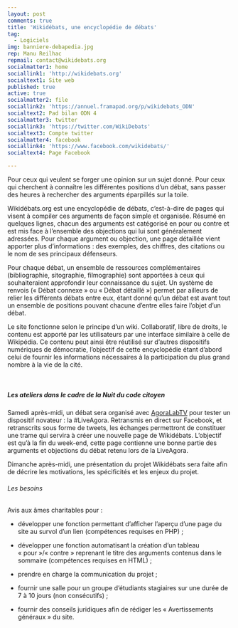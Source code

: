 ```yaml
---
layout: post
comments: true
title: 'Wikidébats, une encyclopédie de débats'
tag:
  - Logiciels
img: banniere-debapedia.jpg
rep: Manu Reilhac
repmail: contact@wikidebats.org
socialmatter1: home
sociallink1: 'http://wikidebats.org'
socialtext1: Site web
published: true
active: true
socialmatter2: file
sociallink2: 'https://annuel.framapad.org/p/wikidebats_ODN'
socialtext2: Pad bilan ODN 4
socialmatter3: twitter
sociallink3: 'https://twitter.com/WikiDebats'
socialtext3: Compte twitter
socialmatter4: facebook
sociallink4: 'https://www.facebook.com/wikidebats/'
socialtext4: Page Facebook

---
```


Pour ceux qui veulent se forger une opinion sur un sujet donné. Pour ceux qui cherchent à connaître les différentes positions d’un débat, sans passer des heures à rechercher des arguments éparpillés sur la toile.


Wikidébats.org est une encyclopédie de débats, c’est-à-dire de pages qui visent à compiler ces arguments de façon simple et organisée. Résumé en quelques lignes, chacun des arguments est catégorisé en pour ou contre et est mis face à l’ensemble des objections qui lui sont généralement adressées. Pour chaque argument ou objection, une page détaillée vient apporter plus d’informations : des exemples, des chiffres, des citations ou le nom de ses principaux défenseurs.

Pour chaque débat, un ensemble de ressources complémentaires (bibliographie, sitographie, filmographie) sont apportées à ceux qui souhaiteraient approfondir leur connaissance du sujet. Un système de renvois (« Débat connexe » ou « Débat détaillé ») permet par ailleurs de relier les différents débats entre eux, étant donné qu’un débat est avant tout un ensemble de positions pouvant chacune d’entre elles faire l’objet d’un débat.

Le site fonctionne selon le principe d’un wiki. Collaboratif, libre de droits, le contenu est apporté par les utilisateurs par une interface similaire à celle de Wikipédia. Ce contenu peut ainsi être réutilisé sur d’autres dispositifs numériques de démocratie, l’objectif de cette encyclopédie étant d’abord celui de fournir les informations nécessaires à la participation du plus grand nombre à la vie de la cité.


<br>

##### Les ateliers dans le cadre de la Nuit du code citoyen

Samedi après-midi, un débat sera organisé avec [AgoraLabTV](AgoraLabTV) pour tester un dispositif novateur : la #LiveAgora. Retransmis en direct sur Facebook, et retranscrits sous forme de tweets, les échanges permettront de constituer une trame qui servira à créer une nouvelle page de Wikidébats. L’objectif est qu’à la fin du week-end, cette page contienne une bonne partie des arguments et objections du débat retenu lors de la LiveAgora.

Dimanche après-midi, une présentation du projet Wikidébats sera faite afin de décrire les motivations, les spécificités et les enjeux du projet.

###### Les besoins

Avis aux âmes charitables pour :

- développer une fonction permettant d’afficher l’aperçu d’une page du site au survol d’un lien (compétences requises en PHP) ;

- développer une fonction automatisant la création d’un tableau « pour »/« contre » reprenant le titre des arguments contenus dans le sommaire (compétences requises en HTML) ;

- prendre en charge la communication du projet ;

- fournir une salle pour un groupe d’étudiants stagiaires sur une durée de 7 à 10 jours (non consécutifs) ;

- fournir des conseils juridiques afin de rédiger les « Avertissements généraux » du site.
